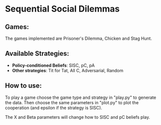 # Sequential Social Dilemmas

## Games:

The games implemented are Prisoner's Dilemma, Chicken and Stag Hunt.

## Available Strategies:

* **Policy-conditioned Beliefs**: SISC, pC, pA
* **Other strategies**: Tit for Tat, All C, Adversarial, Random

## How to use:

To play a game choose the game type and strategy in "play.py" to generate the data. Then choose the same parameters in "plot.py" to plot the cooperation (and epsilon if the strategy is SISC).

The X and Beta parameters will change how to SISC and pC beliefs play. 